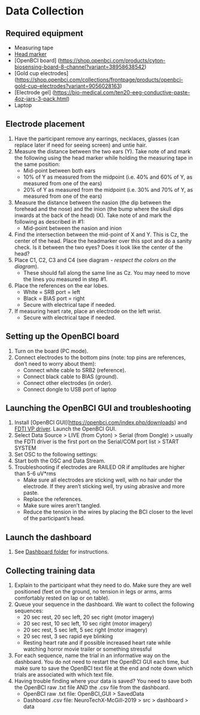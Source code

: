 # Data Collection

## Required equipment
* Measuring tape
* [Head marker](https://www.uline.ca/Product/Detail/S-17462R/Markers-and-Pens/Sharpie-China-Markers-Red?pricode=YE731&gadtype=pla&id=S-17462R&gclid=Cj0KCQjwtMvlBRDmARIsAEoQ8zTQJZnP6G0zHH-9TAcVlKNOleufHNOmLClhWkHzrrbr6X2QLbNuPxMaAm8jEALw_wcB&gclsrc=aw.ds)
* [OpenBCI board] (https://shop.openbci.com/products/cyton-biosensing-board-8-channel?variant=38958638542)
* [Gold cup electrodes] (https://shop.openbci.com/collections/frontpage/products/openbci-gold-cup-electrodes?variant=9056028163)
* [Electrode gel] (https://bio-medical.com/ten20-eeg-conductive-paste-4oz-jars-3-pack.html)
* Laptop

## Electrode placement
1. Have the participant remove any earrings, necklaces, glasses (can replace later if need for seeing screen) and untie hair.
2. Measure the distance between the two ears (Y). Take note of and mark the following using the head marker while holding the measuring tape in the same position:
    * Mid-point between both ears
    * 10% of Y as measured from the midpoint (i.e. 40% and 60% of Y, as measured from one of the ears)
    * 20% of Y as measured from the midpoint (i.e. 30% and 70% of Y, as measured from one of the ears)
3. Measure the distance between the nasion (the dip between the forehead and the nose) and the inion (the bump where the skull dips inwards at the back of the head) (X). Take note of and mark the following as described in #1:
    * Mid-point between the nasion and inion
4. Find the intersection between the mid-point of X and Y. This is Cz, the center of the head. Place the headmarker over this spot and do a sanity check. Is it between the two eyes? Does it look like the center of the head?
5. Place C1, C2, C3 and C4 (see diagram - _respect the colors on the diagram_).
    * These should fall along the same line as Cz. You may need to move the lines you measured in step #1.
6. Place the references on the ear lobes. 
    * White = SRB port = left
    * Black = BIAS port = right
    * Secure with electrical tape if needed.
7. If measuring heart rate, place an electrode on the left wrist. 
    * Secure with electrical tape if needed.
    
## Setting up the OpenBCI board
1. Turn on the board (PC mode).
2. Connect electrodes to the bottom pins (note: top pins are references, don’t need to worry about them):
    * Connect white cable to SRB2 (reference).
    * Connect black cable to BIAS (ground).
    * Connect other electrodes (in order). 
    * Connect dongle to USB port of laptop

## Launching the OpenBCI GUI and troubleshooting 
1. Install [OpenBCI GUI[(https://openbci.com/index.php/downloads) and [FDTI VP driver](https://www.ftdichip.com/Drivers/VCP.htm).
Launch the OpenBCI GUI.
2. Select Data Source > LIVE (from Cyton) > Serial (from Dongle) > usually the FDTI driver is the first port on the Serial/COM port list > START SYSTEM
3. Set OSC to the following settings:
4. Start both the OSC and Data Stream.
5. Troubleshooting if electrodes are RAILED OR if amplitudes are higher than 5-6 uV\*rms
    * Make sure all electrodes are sticking well, with no hair under the electrode. If they aren’t sticking well, try using abrasive and more paste.
    * Replace the references.
    * Make sure wires aren’t tangled.
    * Reduce the tension in the wires by placing the BCI closer to the level of the participant’s head. 
  
## Launch the dashboard
1. See [Dashboard folder](https://github.com/NTX-McGill/NeuroTechX-McGill-2019/tree/master/src/dashboard) for instructions.

## Collecting training data
1. Explain to the participant what they need to do. Make sure they are well positioned (feet on the ground, no tension in legs or arms, arms comfortably rested on lap or on table). 
2. Queue your sequence in the dashboard. We want to collect the following sequences:
    * 20 sec rest, 20 sec left, 20 sec right (motor imagery)
    * 20 sec rest, 10 sec left, 10 sec right (motor imagery)
    * 20 sec rest, 5 sec left, 5 sec right (motor imagery)
    * 20 sec rest, 3 sec rapid eye blinking
    * Resting heart rate and if possible increased heart rate while watching horror movie trailer or something stressful
3. For each sequence, name the trial in an informative way on the dashboard. You do not need to restart the OpenBCI GUI each time, but make sure to save the OpenBCI text file at the end and note down which trials are associated with which text file.
4. Having trouble finding where your data is saved? You need to save both the OpenBCI raw .txt file AND the .csv file from the dashboard.
    * OpenBCI raw .txt file: OpenBCI_GUI > SavedData
    * Dashboard .csv file: NeuroTechX-McGill-2019 > src > dashboard > data
